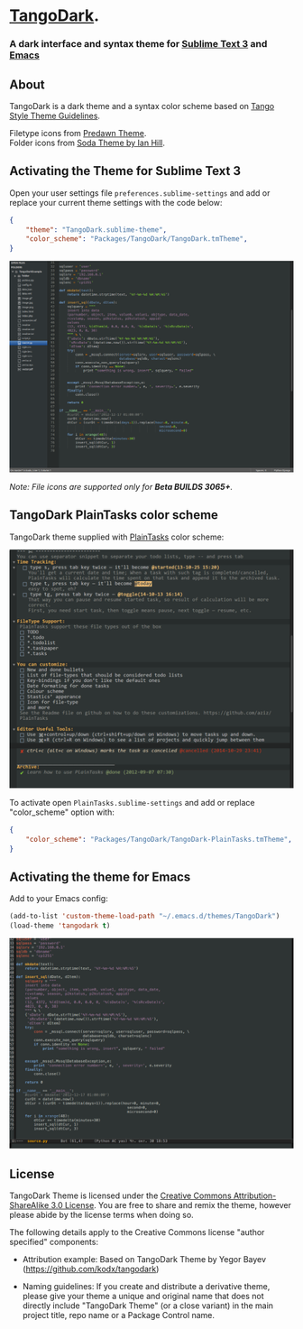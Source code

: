 # [TangoDark](https://github.com/kodx/tangodark).
### A dark interface and syntax theme for [Sublime Text 3](http://www.sublimetext.com/3) and [Emacs](http://www.gnu.org/software/emacs)

## About

TangoDark is a dark theme and a syntax color scheme based on [Tango Style Theme Guidelines](http://tango.freedesktop.org/Tango_Icon_Theme_Guidelines).

Filetype icons  from [Predawn Theme](https://github.com/jamiewilson/predawn).  
Folder icons from [Soda Theme by Ian Hill](http://buymeasoda.com/).  

## Activating the Theme for Sublime Text 3

Open your user settings file `preferences.sublime-settings` and add or replace your current theme settings with the code below:

```json
{
    "theme": "TangoDark.sublime-theme",
    "color_scheme": "Packages/TangoDark/TangoDark.tmTheme",
}
```

![TangoDark screenshot](doc/tangodark_screenshot.png)

_Note: File icons are supported only for **Beta BUILDS 3065+**._

## TangoDark PlainTasks color scheme

TangoDark theme supplied with [PlainTasks](https://github.com/aziz/PlainTasks) color scheme:

![TangoDark PlainTasks screenshot](doc/tangodark_plaintasks_screenshot.png)

To activate open `PlainTasks.sublime-settings` and add or replace "color_scheme" option with:

```json
{
    "color_scheme": "Packages/TangoDark/TangoDark-PlainTasks.tmTheme",
}
```

## Activating the theme for Emacs

Add to your Emacs config:

```lisp
(add-to-list 'custom-theme-load-path "~/.emacs.d/themes/TangoDark")
(load-theme 'tangodark t)
```

![TangoDark Emacs screenshot](doc/tangodark_emacs_screenshot.png)

## License

TangoDark Theme is licensed under the [Creative Commons Attribution-ShareAlike 3.0 License](http://creativecommons.org/licenses/by-sa/3.0/). You are free to share and remix the theme, however please abide by the license terms when doing so.

The following details apply to the Creative Commons license "author specified" components:

* Attribution example: Based on TangoDark Theme by Yegor Bayev (https://github.com/kodx/tangodark)

* Naming guidelines: If you create and distribute a derivative theme, please give your theme a unique and original name that does not directly include "TangoDark Theme" (or a close variant) in the main project title, repo name or a Package Control name.
